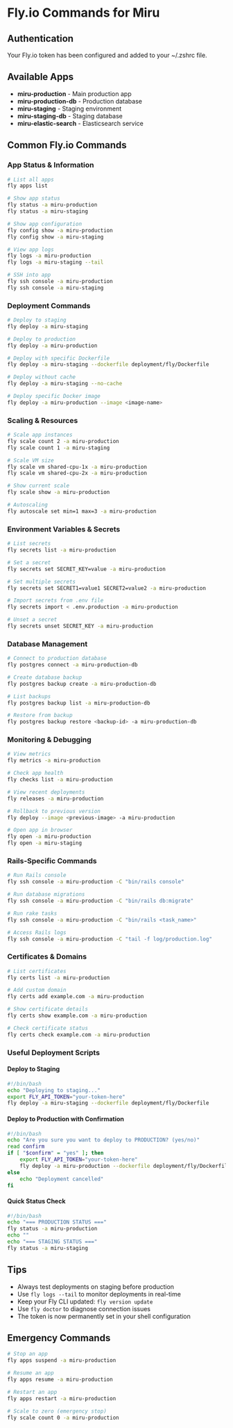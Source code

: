 # Fly.io Commands for Miru

## Authentication
Your Fly.io token has been configured and added to your ~/.zshrc file.

## Available Apps
- **miru-production** - Main production app
- **miru-production-db** - Production database
- **miru-staging** - Staging environment
- **miru-staging-db** - Staging database
- **miru-elastic-search** - Elasticsearch service

## Common Fly.io Commands

### App Status & Information
```bash
# List all apps
fly apps list

# Show app status
fly status -a miru-production
fly status -a miru-staging

# Show app configuration
fly config show -a miru-production
fly config show -a miru-staging

# View app logs
fly logs -a miru-production
fly logs -a miru-staging --tail

# SSH into app
fly ssh console -a miru-production
fly ssh console -a miru-staging
```

### Deployment Commands
```bash
# Deploy to staging
fly deploy -a miru-staging

# Deploy to production
fly deploy -a miru-production

# Deploy with specific Dockerfile
fly deploy -a miru-staging --dockerfile deployment/fly/Dockerfile

# Deploy without cache
fly deploy -a miru-staging --no-cache

# Deploy specific Docker image
fly deploy -a miru-production --image <image-name>
```

### Scaling & Resources
```bash
# Scale app instances
fly scale count 2 -a miru-production
fly scale count 1 -a miru-staging

# Scale VM size
fly scale vm shared-cpu-1x -a miru-production
fly scale vm shared-cpu-2x -a miru-production

# Show current scale
fly scale show -a miru-production

# Autoscaling
fly autoscale set min=1 max=3 -a miru-production
```

### Environment Variables & Secrets
```bash
# List secrets
fly secrets list -a miru-production

# Set a secret
fly secrets set SECRET_KEY=value -a miru-production

# Set multiple secrets
fly secrets set SECRET1=value1 SECRET2=value2 -a miru-production

# Import secrets from .env file
fly secrets import < .env.production -a miru-production

# Unset a secret
fly secrets unset SECRET_KEY -a miru-production
```

### Database Management
```bash
# Connect to production database
fly postgres connect -a miru-production-db

# Create database backup
fly postgres backup create -a miru-production-db

# List backups
fly postgres backup list -a miru-production-db

# Restore from backup
fly postgres backup restore <backup-id> -a miru-production-db
```

### Monitoring & Debugging
```bash
# View metrics
fly metrics -a miru-production

# Check app health
fly checks list -a miru-production

# View recent deployments
fly releases -a miru-production

# Rollback to previous version
fly deploy --image <previous-image> -a miru-production

# Open app in browser
fly open -a miru-production
fly open -a miru-staging
```

### Rails-Specific Commands
```bash
# Run Rails console
fly ssh console -a miru-production -C "bin/rails console"

# Run database migrations
fly ssh console -a miru-production -C "bin/rails db:migrate"

# Run rake tasks
fly ssh console -a miru-production -C "bin/rails <task_name>"

# Access Rails logs
fly ssh console -a miru-production -C "tail -f log/production.log"
```

### Certificates & Domains
```bash
# List certificates
fly certs list -a miru-production

# Add custom domain
fly certs add example.com -a miru-production

# Show certificate details
fly certs show example.com -a miru-production

# Check certificate status
fly certs check example.com -a miru-production
```

### Useful Deployment Scripts

#### Deploy to Staging
```bash
#!/bin/bash
echo "Deploying to staging..."
export FLY_API_TOKEN="your-token-here"
fly deploy -a miru-staging --dockerfile deployment/fly/Dockerfile
```

#### Deploy to Production with Confirmation
```bash
#!/bin/bash
echo "Are you sure you want to deploy to PRODUCTION? (yes/no)"
read confirm
if [ "$confirm" = "yes" ]; then
    export FLY_API_TOKEN="your-token-here"
    fly deploy -a miru-production --dockerfile deployment/fly/Dockerfile
else
    echo "Deployment cancelled"
fi
```

#### Quick Status Check
```bash
#!/bin/bash
echo "=== PRODUCTION STATUS ==="
fly status -a miru-production
echo ""
echo "=== STAGING STATUS ==="
fly status -a miru-staging
```

## Tips
- Always test deployments on staging before production
- Use `fly logs --tail` to monitor deployments in real-time
- Keep your Fly CLI updated: `fly version update`
- Use `fly doctor` to diagnose connection issues
- The token is now permanently set in your shell configuration

## Emergency Commands
```bash
# Stop an app
fly apps suspend -a miru-production

# Resume an app
fly apps resume -a miru-production

# Restart an app
fly apps restart -a miru-production

# Scale to zero (emergency stop)
fly scale count 0 -a miru-production
```